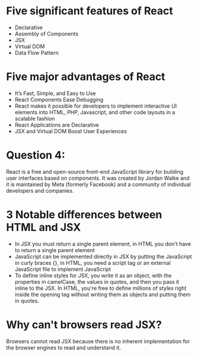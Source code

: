 # Five significant features of React

* Declarative
* Assembly of Components
* JSX
* Virtual DOM
* Data Flow Pattern

# Five major advantages of React

* It’s Fast, Simple, and Easy to Use
* React Components Ease Debugging
* React makes it possible for developers to implement interactive UI elements into HTML, PHP, Javascript, and other code layouts in a scalable fashion
* React Applications are Declarative
* JSX and Virtual DOM Boost User Experiences

# Question 4:
React is a free and open-source front-end JavaScript library for building user interfaces based on components. It was created by Jordan Walke and it is maintained by Meta (formerly Facebook) and a community of individual developers and companies.

# 3 Notable differences between HTML and JSX
* In JSX you must return a single parent element, in HTML you don't have to return a single parent element
* JavaScript can be implemented directly in JSX by putting the JavaScript in curly braces {}, in HTML, you need a script tag or an external JavaScript file to implement JavaScript
* To define inline styles for JSX, you write it as an object, with the properties in camelCase, the values in quotes, and then you pass it inline to the JSX. In HTML, you're free to define millions of styles right inside the opening tag without writing them as objects and putting them in quotes. 

# Why can't browsers read JSX? 
Browsers cannot read JSX because there is no inherent implementation for the browser engines to read and understand it.

